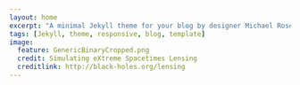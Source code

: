 ```yaml
---
layout: home
excerpt: "A minimal Jekyll theme for your blog by designer Michael Rose."
tags: [Jekyll, theme, responsive, blog, template]
image:
  feature: GenericBinaryCropped.png
  credit: Simulating eXtreme Spacetimes Lensing
  creditlink: http://black-holes.org/lensing
---
```

